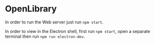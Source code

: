 # OpenLibrary

In order to run the Web server just run `npm start`.

In order to view in the Electron shell, first run `npm start`, open a separate terminal then run `npm run electron-dev`.
